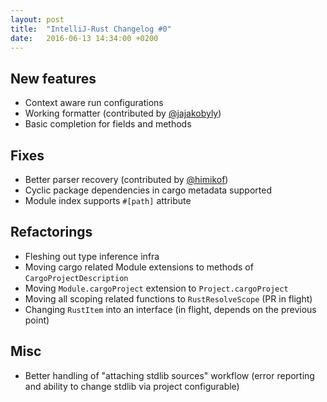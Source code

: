 ```yaml
---
layout: post
title:  "IntelliJ-Rust Changelog #0"
date:   2016-06-13 14:34:00 +0200
---
```

## New features

* Context aware run configurations
* Working formatter (contributed by [@jajakobyly])
* Basic completion for fields and methods


## Fixes

* Better parser recovery (contributed by [@himikof])
* Cyclic package dependencies in cargo metadata supported
* Module index supports `#[path]` attribute


## Refactorings

* Fleshing out type inference infra
* Moving cargo related Module extensions to methods of `CargoProjectDescription`
* Moving `Module.cargoProject` extension to `Project.cargoProject`
* Moving all scoping related functions to `RustResolveScope` (PR in flight)
* Changing `RustItem` into an interface (in flight, depends on the previous point)


## Misc

* Better handling of "attaching stdlib sources" workflow (error reporting and
  ability to change stdlib via project configurable)

[@jajakobyly]: https://github.com/jajakobyly
[@himikof]: https://github.com/himikof
